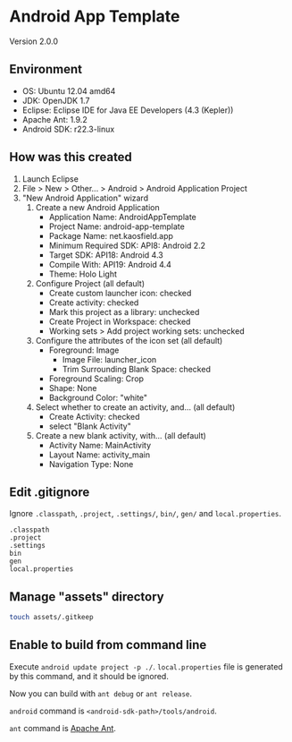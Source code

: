 # Android App Template

Version 2.0.0

## Environment

* OS: Ubuntu 12.04 amd64
* JDK: OpenJDK 1.7
* Eclipse: Eclipse IDE for Java EE Developers (4.3 (Kepler))
* Apache Ant: 1.9.2
* Android SDK: r22.3-linux

## How was this created

1. Launch Eclipse
2. File > New > Other... > Android > Android Application Project
3. "New Android Application" wizard
    1. Create a new Android Application
        * Application Name: AndroidAppTemplate
        * Project Name: android-app-template
        * Package Name: net.kaosfield.app
        * Minimum Required SDK: API8: Android 2.2
        * Target SDK: API18: Android 4.3
        * Compile With: API19: Android 4.4
        * Theme: Holo Light
    2. Configure Project (all default)
        * Create custom launcher icon: checked
        * Create activity: checked
        * Mark this project as a library: unchecked
        * Create Project in Workspace: checked
        * Working sets > Add project working sets: unchecked
    3. Configure the attributes of the icon set (all default)
        * Foreground: Image
            * Image File: launcher_icon
            * Trim Surrounding Blank Space: checked
        * Foreground Scaling: Crop
        * Shape: None
        * Background Color: "white"
    4. Select whether to create an activity, and... (all default)
        * Create Activity: checked
        * select "Blank Activity"
    5. Create a new blank activity, with... (all default)
        * Activity Name: MainActivity
        * Layout Name: activity_main
        * Navigation Type: None

## Edit .gitignore

Ignore `.classpath`, `.project`, `.settings/`, `bin/`, `gen/` and `local.properties`.

```.gitignore
.classpath
.project
.settings
bin
gen
local.properties
```

## Manage "assets" directory

```sh
touch assets/.gitkeep
```

## Enable to build from command line

Execute `android update project -p ./`. `local.properties` file is generated by this command, and it should be ignored.

Now you can build with `ant debug` or `ant release`.

`android` command is `<android-sdk-path>/tools/android`.

`ant` command is [Apache Ant](http://ant.apache.org/).
